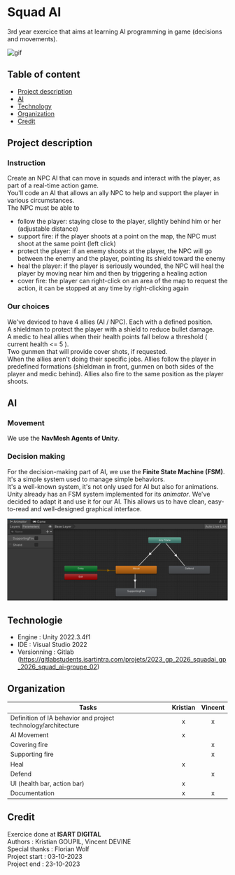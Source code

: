 # Squad AI
3rd year exercice that aims at learning AI programming in game (decisions and movements).<br/>

![gif](./Screenshot/demo.gif)

## Table of content ##
 - [Project description](#project-description)
 - [AI](#ai)
 - [Technology](#technologie)
 - [Organization](#organization)
 - [Credit](#credit)

## Project description ##
### Instruction ###
Create an NPC AI that can move in squads and interact with the player, as part of a real-time action game.<br>
You'll code an AI that allows an ally NPC to help and support the player in various circumstances.<br>
The NPC must be able to
- follow the player: staying close to the player, slightly behind him or her (adjustable distance)
- support fire: if the player shoots at a point on the map, the NPC must shoot at the same point (left click)
- protect the player: if an enemy shoots at the player, the NPC will go between the enemy and the player, pointing its shield toward the enemy
- heal the player: if the player is seriously wounded, the NPC will heal the player by moving near him and then by triggering a healing action
- cover fire: the player can right-click on an area of the map to request the action, it can be stopped at any time by right-clicking again

### Our choices ###
We've deviced to have 4 allies (AI / NPC). Each with a defined position.<br>
A shieldman to protect the player with a shield to reduce bullet damage. <br>
A medic to heal allies when their health points fall below a threshold ( current health <= 5 ).<br>
Two gunmen that will provide cover shots, if requested.<br>
When the allies aren't doing their specific jobs. Allies follow the player in predefined formations (shieldman in front, gunmen on both sides of the player and medic behind). Allies also fire to the same position as the player shoots.<br>

## AI ##
### Movement ###
We use the **NavMesh Agents of Unity**.<br>

### Decision making ###
For the decision-making part of AI, we use the **Finite State Machine (FSM)**. It's a simple system used to manage simple behaviors. <br>
It's a well-known system, it's not only used for AI but also for animations.<br>
Unity already has an FSM system implemented for its *animator*. We've decided to adapt it and use it for our AI. This allows us to have clean, easy-to-read and well-designed graphical interface.<br>

![png](./Screenshot/animatorTank.png)

## Technologie ##
- Engine :  Unity 2022.3.4f1
- IDE : Visual Studio 2022
- Versionning : Gitlab (https://gitlabstudents.isartintra.com/projets/2023_gp_2026_squadai_gp_2026_squad_ai-groupe_02)

## Organization ##
| Tasks                                                         | Kristian | Vincent |
|---------------------------------------------------------------|:--------:|:-------:|
| Definition of IA behavior and project technology/architecture | x        | x       |
| AI Movement                                                   | x        |         |
| Covering fire                                                 |          | x       |
| Supporting fire                                               |          | x       |
| Heal                                                          | x        |         |
| Defend                                                        |          | x       |
| UI (health bar, action bar)                                   | x        |         |
| Documentation                                                 | x        | x       |

## Credit ##
Exercice done at **ISART DIGITAL** <br>
Authors : Kristian GOUPIL, Vincent DEVINE <br>
Special thanks : Florian Wolf <br>
Project start : 03-10-2023 <br>
Project end : 23-10-2023 <br>

